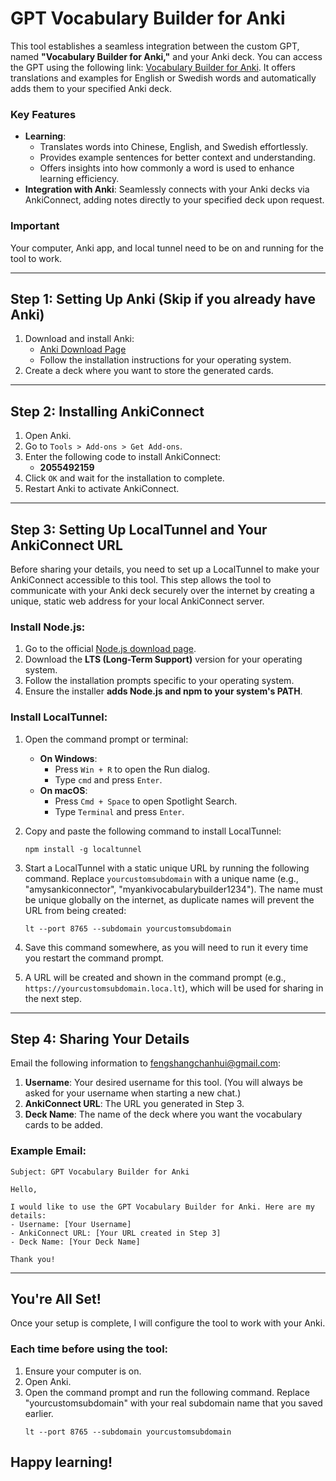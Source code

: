 # GPT Vocabulary Builder for Anki

This tool establishes a seamless integration between the custom GPT, named **"Vocabulary Builder for Anki,"** and your Anki deck. You can access the GPT using the following link: [Vocabulary Builder for Anki](https://chatgpt.com/g/g-6786d57ebe1c819195c1cf11142b2b6c-vocabulary-builder-with-anki). It offers translations and examples for English or Swedish words and automatically adds them to your specified Anki deck.

### Key Features

- **Learning**:
  - Translates words into Chinese, English, and Swedish effortlessly.
  - Provides example sentences for better context and understanding.
  - Offers insights into how commonly a word is used to enhance learning efficiency.
- **Integration with Anki**: Seamlessly connects with your Anki decks via AnkiConnect, adding notes directly to your specified deck upon request.

### **Important**

Your computer, Anki app, and local tunnel need to be on and running for the tool to work. 

---

## Step 1: Setting Up Anki (Skip if you already have Anki)

1. Download and install Anki:
   - [Anki Download Page](https://apps.ankiweb.net/)
   - Follow the installation instructions for your operating system.
2. Create a deck where you want to store the generated cards.

---

## Step 2: Installing AnkiConnect

1. Open Anki.
2. Go to `Tools > Add-ons > Get Add-ons`.
3. Enter the following code to install AnkiConnect:
   - **2055492159**
4. Click `OK` and wait for the installation to complete.
5. Restart Anki to activate AnkiConnect.

---

## Step 3: Setting Up LocalTunnel and Your AnkiConnect URL

Before sharing your details, you need to set up a LocalTunnel to make your AnkiConnect accessible to this tool. This step allows the tool to communicate with your Anki deck securely over the internet by creating a unique, static web address for your local AnkiConnect server.

### Install Node.js:

1. Go to the official [Node.js download page](https://nodejs.org/en).
2. Download the **LTS (Long-Term Support)** version for your operating system.
3. Follow the installation prompts specific to your operating system.
4. Ensure the installer **adds Node.js and npm to your system's PATH**.

### Install LocalTunnel:

1. Open the command prompt or terminal:

   - **On Windows**:
     - Press `Win + R` to open the Run dialog.
     - Type `cmd` and press `Enter`.
   - **On macOS**:
     - Press `Cmd + Space` to open Spotlight Search.
     - Type `Terminal` and press `Enter`.

2. Copy and paste the following command to install LocalTunnel:

   ```
   npm install -g localtunnel
   ```

3. Start a LocalTunnel with a static unique URL by running the following command. Replace `yourcustomsubdomain` with a unique name (e.g., "amysankiconnector", "myankivocabularybuilder1234"). The name must be unique globally on the internet, as duplicate names will prevent the URL from being created:

   ```
   lt --port 8765 --subdomain yourcustomsubdomain
   ```

4. Save this command somewhere, as you will need to run it every time you restart the command prompt.

5. A URL will be created and shown in the command prompt (e.g., `https://yourcustomsubdomain.loca.lt`), which will be used for sharing in the next step.

---

## Step 4: Sharing Your Details

Email the following information to [fengshangchanhui@gmail.com](mailto\:fengshangchanhui@gmail.com):

1. **Username**: Your desired username for this tool. (You will always be asked for your username when starting a new chat.)
2. **AnkiConnect URL**: The URL you generated in Step 3.
3. **Deck Name**: The name of the deck where you want the vocabulary cards to be added.

### Example Email:

```
Subject: GPT Vocabulary Builder for Anki

Hello,

I would like to use the GPT Vocabulary Builder for Anki. Here are my details:
- Username: [Your Username]
- AnkiConnect URL: [Your URL created in Step 3]
- Deck Name: [Your Deck Name]

Thank you!
```

---

## You're All Set!

Once your setup is complete, I will configure the tool to work with your Anki.

### Each time before using the tool:

1. Ensure your computer is on.
2. Open Anki.
3. Open the command prompt and run the following command. Replace "yourcustomsubdomain" with your real subdomain name that you saved earlier.
   ```
   lt --port 8765 --subdomain yourcustomsubdomain
   ```

## Happy learning!

